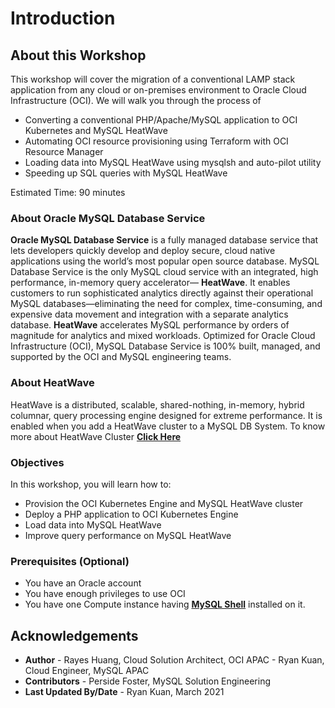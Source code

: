 # Introduction

## About this Workshop

This workshop will cover the migration of a conventional LAMP stack application from any cloud or on-premises environment to Oracle Cloud Infrastructure (OCI). We will walk you through the process of 
* Converting a conventional PHP/Apache/MySQL application to OCI Kubernetes and MySQL HeatWave
* Automating OCI resource provisioning using Terraform with OCI Resource Manager
* Loading data into MySQL HeatWave using mysqlsh and auto-pilot utility
* Speeding up SQL queries with MySQL HeatWave

[](youtube:oU5p-MztPCA)

Estimated Time: 90 minutes

### About Oracle MySQL Database Service

**Oracle MySQL Database Service** is a fully managed database service that lets developers quickly develop and deploy secure, cloud native applications using the world’s most popular open source database. MySQL Database Service is the only MySQL cloud service with an integrated, high performance, in-memory query accelerator—
**HeatWave**. It enables customers to run sophisticated analytics directly against their operational MySQL databases—eliminating the need for complex, time-consuming, and expensive data movement and integration with a separate analytics database. **HeatWave** accelerates MySQL performance by orders of magnitude for analytics and mixed workloads. Optimized for Oracle Cloud Infrastructure (OCI), MySQL Database Service is 100% built, managed, and supported by the OCI and MySQL engineering teams.

### About HeatWave

HeatWave is a distributed, scalable, shared-nothing, in-memory, hybrid columnar, query processing engine designed for extreme performance. It is enabled when you add a HeatWave cluster to a MySQL DB System. To know more about HeatWave Cluster <a href="https://dev.mysql.com/doc/heatwave/en/heatwave-introduction.html" target="\_blank">**Click Here**</a>


### Objectives

In this workshop, you will learn how to:
* Provision the OCI Kubernetes Engine and MySQL HeatWave cluster
* Deploy a PHP application to OCI Kubernetes Engine
* Load data into MySQL HeatWave
* Improve query performance on MySQL HeatWave

### Prerequisites (Optional)

* You have an Oracle account
* You have enough privileges to use OCI
* You have one Compute instance having <a href="https://dev.mysql.com/doc/mysql-shell/8.0/en/mysql-shell-install.html" target="\_blank">**MySQL Shell**</a> installed on it.

## Acknowledgements
* **Author** 
             - Rayes Huang, Cloud Solution Architect, OCI APAC
			 - Ryan Kuan, Cloud Engineer, MySQL APAC
* **Contributors** 
			 - Perside Foster, MySQL Solution Engineering 
* **Last Updated By/Date** - Ryan Kuan, March 2021